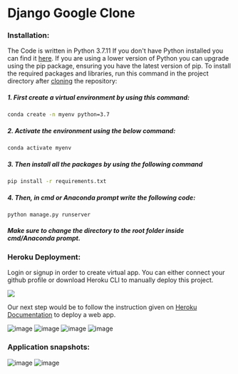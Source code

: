 # Django Google Clone

### Installation:
The Code is written in Python 3.7.11 If you don't have Python installed you can find it [here](https://www.python.org/downloads/). If you are using a lower version of Python you can upgrade using the pip package, ensuring you have the latest version of pip. To install the required packages and libraries, run this command in the project directory after [cloning](https://www.howtogeek.com/451360/how-to-clone-a-github-repository/) the repository:

##### 1. First create a virtual environment by using this command:
```bash
conda create -n myenv python=3.7
```
##### 2. Activate the environment using the below command:
```bash
conda activate myenv
```
##### 3. Then install all the packages by using the following command
```bash
pip install -r requirements.txt
```
##### 4. Then, in cmd or Anaconda prompt write the following code:
```bash
python manage.py runserver
```
##### Make sure to change the directory to the root folder inside cmd/Anaconda prompt. 


### Heroku Deployment:

Login or signup in order to create virtual app. You can either connect your github profile or download Heroku CLI to manually deploy this project.

[![](https://i.imgur.com/dKmlpqX.png)](https://heroku.com)

Our next step would be to follow the instruction given on [Heroku Documentation](https://devcenter.heroku.com/articles/getting-started-with-python) to deploy a web app.

![image](https://user-images.githubusercontent.com/75041273/150213781-f09cac3f-4947-4e61-b7f6-4c462441e0d2.png)
![image](https://user-images.githubusercontent.com/75041273/150213856-cbddbf12-be9b-4f2e-be16-46627c529779.png)
![image](https://user-images.githubusercontent.com/75041273/150213941-ed7185f0-293d-4888-b9dd-acb17efa69f4.png)
![image](https://user-images.githubusercontent.com/75041273/150214055-517a83a9-ffff-41a0-88fb-712dd897fcc7.png)

### Application snapshots:

![image](https://user-images.githubusercontent.com/75041273/150213268-915596d5-50ae-4853-8eff-8fc7a6949ec2.png)
![image](https://user-images.githubusercontent.com/75041273/150213364-1a49a8fb-6658-4683-8dfd-65ccddec6f8e.png)
